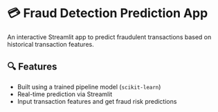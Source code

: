 # 💳 Fraud Detection Prediction App

An interactive Streamlit app to predict fraudulent transactions based on historical transaction features.

## 🔍 Features

- Built using a trained pipeline model (`scikit-learn`)
- Real-time prediction via Streamlit
- Input transaction features and get fraud risk predictions
